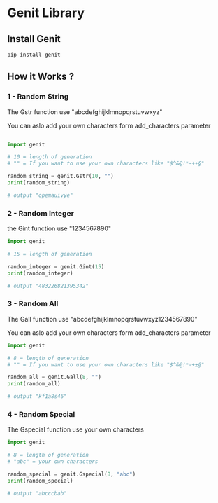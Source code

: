 Genit Library<a name="TOP"></a>
===================

## Install Genit ##
```bash
pip install genit
```
## How it Works ? ##

### 1 -  Random String ###

The Gstr function use "abcdefghijklmnopqrstuvwxyz"

You can aslo add your own characters form add_characters parameter

```python

import genit

# 10 = length of generation
# "" = If you want to use your own characters like "$^&@!*-+±§"

random_string = genit.Gstr(10, "")
print(random_string)

# output "opemauivye"
```

### 2 -  Random Integer ###

the Gint function use "1234567890"

```python
import genit

# 15 = length of generation

random_integer = genit.Gint(15)
print(random_integer)

# output "483226821395342"
```

### 3 -  Random All ###

The Gall function use "abcdefghijklmnopqrstuvwxyz1234567890"

You can aslo add your own characters form add_characters parameter

```python
import genit

# 8 = length of generation
# "" = If you want to use your own characters like "$^&@!*-+±§"

random_all = genit.Gall(8, "")
print(random_all)

# output "kf1a8s46"
```

### 4 -  Random Special ###

The Gspecial function use your own characters

```python
import genit

# 8 = length of generation
# "abc" = your own characters

random_special = genit.Gspecial(8, "abc")
print(random_special)

# output "abcccbab"
```
